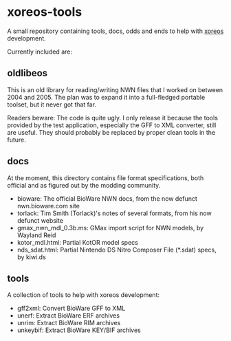 xoreos-tools
============

A small repository containing tools, docs, odds and ends to help with [xoreos](https://github.com/DrMcCoy/xoreos) development.

Currently included are:

oldlibeos
---------

This is an old library for reading/writing NWN files that I worked on between 2004 and 2005. The plan was to expand it into a full-fledged portable toolset, but it never got that far.

Readers beware: The code is quite ugly. I only release it because the tools provided by the test application, especially the GFF to XML converter, still are useful. They should probably be replaced by proper clean tools in the future.

docs
----

At the moment, this directory contains file format specifications, both official and as figured out by the modding community.

* bioware: The official BioWare NWN docs, from the now defunct
  nwn.bioware.com site
* torlack: Tim Smith (Torlack)'s notes of several formats, from his
  now defunct website
* gmax_nwn_mdl_0.3b.ms: GMax import script for NWN models, by
  Wayland Reid
* kotor_mdl.html: Partial KotOR model specs
* nds_sdat.html: Partial Nintendo DS Nitro Composer File (*.sdat)
  specs, by kiwi.ds

tools
-----

A collection of tools to help with xoreos development:

* gff2xml: Convert BioWare GFF to XML
* unerf: Extract BioWare ERF archives
* unrim: Extract BioWare RIM archives
* unkeybif: Extract BioWare KEY/BIF archives
